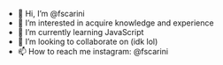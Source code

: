 - 👋 Hi, I’m @fscarini
- 👀 I’m interested in acquire knowledge and experience
- 🌱 I’m currently learning JavaScript
- 💞️ I’m looking to collaborate on (idk lol)
- 📫 How to reach me instagram: @fscarini

<!---
fscarini/fscarini is a ✨ special ✨ repository because its `README.md` (this file) appears on your GitHub profile.
You can click the Preview link to take a look at your changes.
--->
